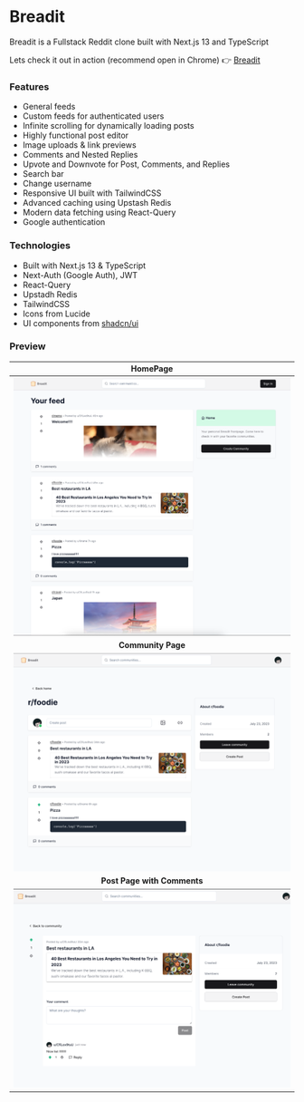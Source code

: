 # Breadit
Breadit is a Fullstack Reddit clone built with Next.js 13 and TypeScript

Lets check it out in action (recommend open in Chrome) :point_right: [Breadit](https://ho-breadit.vercel.app/)

### Features
- General feeds
- Custom feeds for authenticated users
- Infinite scrolling for dynamically loading posts
- Highly functional post editor
- Image uploads & link previews
- Comments and Nested Replies
- Upvote and Downvote for Post, Comments, and Replies
- Search bar
- Change username
- Responsive UI built with TailwindCSS
- Advanced caching using Upstash Redis
- Modern data fetching using React-Query
- Google authentication

### Technologies
- Built with Next.js 13 & TypeScript
- Next-Auth (Google Auth), JWT
- React-Query
- Upstadh Redis
- TailwindCSS
- Icons from Lucide
- UI components from [shadcn/ui](https://ui.shadcn.com)

### Preview
| **HomePage** |
|:---:|
| <img src="./preview/HomePage.png" width="750" height="auto"> 
|**Community Page** |
| <img src="./preview/Community.png" width="750" height="auto"> | 
| **Post Page with Comments** |
| <img src="./preview/Post.png" width="750" height="auto"> |
